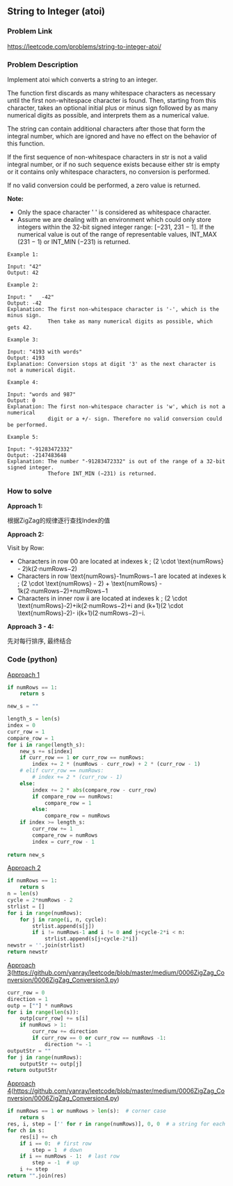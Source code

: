 ## String to Integer (atoi)

### Problem Link

https://leetcode.com/problems/string-to-integer-atoi/

### Problem Description 

Implement atoi which converts a string to an integer.

The function first discards as many whitespace characters as necessary until the first non-whitespace character is found. Then, starting from this character, takes an optional initial plus or minus sign followed by as many numerical digits as possible, and interprets them as a numerical value.

The string can contain additional characters after those that form the integral number, which are ignored and have no effect on the behavior of this function.

If the first sequence of non-whitespace characters in str is not a valid integral number, or if no such sequence exists because either str is empty or it contains only whitespace characters, no conversion is performed.

If no valid conversion could be performed, a zero value is returned.

**Note:**
* Only the space character ' ' is considered as whitespace character.
* Assume we are dealing with an environment which could only store integers within the 32-bit signed integer range: [−231,  231 − 1]. If the numerical value is out of the range of representable values, INT_MAX (231 − 1) or INT_MIN (−231) is returned.

```
Example 1:

Input: "42"
Output: 42

```

```
Example 2:

Input: "   -42"
Output: -42
Explanation: The first non-whitespace character is '-', which is the minus sign.
             Then take as many numerical digits as possible, which gets 42.

```

```
Example 3:

Input: "4193 with words"
Output: 4193
Explanation: Conversion stops at digit '3' as the next character is not a numerical digit.

```

```
Example 4:

Input: "words and 987"
Output: 0
Explanation: The first non-whitespace character is 'w', which is not a numerical 
             digit or a +/- sign. Therefore no valid conversion could be performed.

```

```
Example 5:

Input: "-91283472332"
Output: -2147483648
Explanation: The number "-91283472332" is out of the range of a 32-bit signed integer.
             Thefore INT_MIN (−231) is returned.

```

### How to solve 

**Approach 1:** 

根据ZigZag的规律逐行查找Index的值

**Approach 2:** 

Visit by Row:

* Characters in row 00 are located at indexes k \; (2 \cdot \text{numRows} - 2)k(2⋅numRows−2)
* Characters in row \text{numRows}-1numRows−1 are located at indexes k \; (2 \cdot \text{numRows} - 2) + \text{numRows} - 1k(2⋅numRows−2)+numRows−1
* Characters in inner row ii are located at indexes k \; (2 \cdot \text{numRows}-2)+ik(2⋅numRows−2)+i and (k+1)(2 \cdot \text{numRows}-2)- i(k+1)(2⋅numRows−2)−i.


**Approach 3 - 4:** 

先对每行排序, 最终结合



### Code (python)

[Approach 1](https://github.com/yanray/leetcode/blob/master/medium/0006ZigZag_Conversion/0006ZigZag_Conversion1.py)

```python
if numRows == 1:
    return s

new_s = ""

length_s = len(s)
index = 0
curr_row = 1
compare_row = 1
for i in range(length_s):
    new_s += s[index]
    if curr_row == 1 or curr_row == numRows:
        index += 2 * (numRows - curr_row) + 2 * (curr_row - 1)
    # elif curr_row == numRows:
        # index += 2 * (curr_row - 1)
    else:
        index += 2 * abs(compare_row - curr_row)
        if compare_row == numRows:
            compare_row = 1
        else:
            compare_row = numRows
    if index >= length_s:
        curr_row += 1
        compare_row = numRows
        index = curr_row - 1
        
return new_s
```


[Approach 2](https://github.com/yanray/leetcode/blob/master/medium/0006ZigZag_Conversion/0006ZigZag_Conversion2.py)

```python
if numRows == 1:
    return s 
n = len(s)
cycle = 2*numRows - 2
strlist = []
for i in range(numRows):
    for j in range(i, n, cycle):
        strlist.append(s[j])
        if i != numRows-1 and i != 0 and j+cycle-2*i < n:
            strlist.append(s[j+cycle-2*i])             
newstr = ''.join(strlist)
return newstr
```

[Approach 3](fast)(https://github.com/yanray/leetcode/blob/master/medium/0006ZigZag_Conversion/0006ZigZag_Conversion3.py)

```python
curr_row = 0
direction = 1
outp = [""] * numRows
for i in range(len(s)):
    outp[curr_row] += s[i]
    if numRows > 1:
        curr_row += direction
        if curr_row == 0 or curr_row == numRows -1:
            direction *= -1
outputStr = ""
for j in range(numRows):
    outputStr += outp[j]
return outputStr
```

[Approach 4](fast)(https://github.com/yanray/leetcode/blob/master/medium/0006ZigZag_Conversion/0006ZigZag_Conversion4.py)

```python
if numRows == 1 or numRows > len(s):  # corner case
    return s
res, i, step = ['' for r in range(numRows)], 0, 0  # a string for each line
for ch in s:
    res[i] += ch
    if i == 0:  # first row
        step = 1  # down
    if i == numRows - 1:  # last row
        step = -1  # up
    i += step
return "".join(res)
```